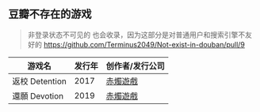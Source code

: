 ## 豆瓣不存在的游戏

> 非登录状态不可见的 也会收录，因为这部分是对普通用户和搜索引擎不友好的  https://github.com/Terminus2049/Not-exist-in-douban/pull/9

|游戏名|发行年|创作者/发行公司
|---|---|---
|返校 Detention|2017|[赤燭遊戲](https://redcandlegames.com/detention/)
|還願 Devotion|2019|[赤燭遊戲](redcandlegames.com/devotion)
